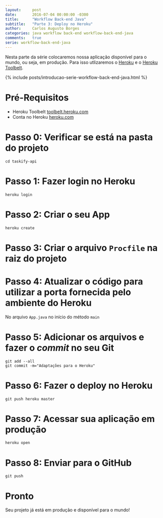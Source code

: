 ```yaml
---
layout:     post
date:       2016-07-04 00:00:00 -0300
title:      "Workflow Back-end Java"
subtitle:   "Parte 3: Deploy no Heroku"
author:     Carlos Augusto Borges
categories: java workflow back-end workflow-back-end-java
comments:   true
serie: workflow-back-end-java
---
```


Nesta parte da série colocaremos nossa aplicação disponível para o mundo, ou seja,
em produção. Para isso utlizaremos o [Heroku][heroku] e o [Heroku Toolbelt][heroku-toolbelt].

{% include posts/introducao-serie-workflow-back-end-java.html %}

# Pré-Requisitos

* Heroku Toolbelt [toolbelt.heroku.com][heroku-toolbelt]
* Conta no Heroku [heroku.com][heroku]

# Passo 0: Verificar se está na pasta do projeto

```
cd taskify-api
```

# Passo 1: Fazer login no Heroku

```
heroku login
```

# Passo 2: Criar o seu App

```
heroku create
```

# Passo 3: Criar o arquivo `Procfile` na raiz do projeto

<code
    data-gist-id="d472ee5cb13bccd1f48b10f2fd97ead8"
    data-gist-file="Procfile"></code>


# Passo 4: Atualizar o código para utilizar a porta fornecida pelo ambiente do Heroku

No arquivo `App.java` no início do método `main`

<code
    data-gist-id="d472ee5cb13bccd1f48b10f2fd97ead8"
    data-gist-file="App.java"
    data-gist-highlight-line="9-10"></code>

# Passo 5: Adicionar os arquivos e fazer o *commit* no seu Git

```
git add --all
git commit -m="Adaptações para o Heroku"
```

# Passo 6: Fazer o deploy no Heroku

```
git push heroku master
```

# Passo 7: Acessar sua aplicação em produção

```
heroku open
```

# Passo 8: Enviar para o GitHub

```
git push
```

# Pronto

Seu projeto já está em produção e disponível para o mundo!

[java]:                 http://java.oracle.com
[maven]:                http://maven.apache.org/
[heroku-toolbelt]:      https://toolbelt.heroku.com/
[heroku]:               https://heroku.com/
[spark-java]:           http://sparkjava.com/
[github]:               http://github.com/
[git]:                  https://git-scm.com/
[heroku]:               http://heroku.com/
[travisci]:             http://travis-ci.org/
[editorconfig]:         http://editorconfig.org/
[google]:               http://google.com/
[localhost]:            http://localhost:4567/
